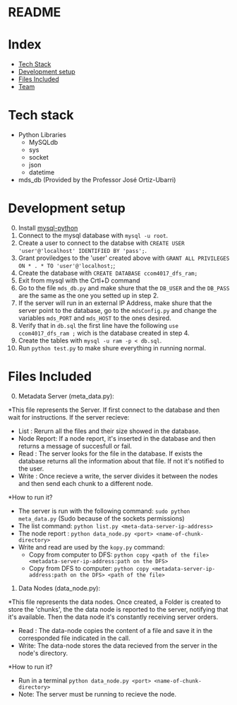 README
====
# Index

* [Tech Stack](#tech-stack)
* [Development setup](#development-setup)
* [Files Included](#files-included)
* [Team](#team)

# Tech stack
* Python Libraries
  * MySQLdb
  * sys
  * socket
  * json
  * datetime
* mds_db (Provided by the Professor José Ortiz-Ubarri)

# Development setup
0. Install [mysql-python](http://mysql-python.sourceforge.net/MySQLdb.html)
1. Connect to the mysql database with `mysql -u root`.
2. Create a user to connect to the databse with `CREATE USER 'user'@'localhost' IDENTIFIED BY 'pass';`.
3. Grant proviledges to the 'user' created above with `GRANT ALL PRIVILEGES ON * . * TO 'user'@'localhost;`;
4. Create the database with `CREATE DATABASE ccom4017_dfs_ram;`
5. Exit from mysql with the Crtl+D command
6. Go to the file `mds_db.py` and make shure that the `DB_USER` and the `DB_PASS` are the same as the one you setted up in step 2.
7. If the server will run in an external IP Address, make shure that the server point to the database, go to the `mdsConfig.py` and change the variables `mds_PORT` and `mds_HOST` to the ones desired.
7. Verify that in `db.sql` the first line have the following `use ccom4017_dfs_ram ;` wich is the database created in step 4.
7. Create the tables with `mysql -u ram -p < db.sql`.
8. Run `python test.py` to make shure everything in running normal.


# Files Included
0. Metadata Server (meta_data.py):

*This file represents the Server. If first connect to the database and then wait for instructions. If the server recieve:

  * List       : Rerurn all the files and their size showed in the database.
  * Node Report: If a node report, it's inserted in the database and then returns a message of succesfull or fail.
  * Read       : The server looks for the file in the database. If exists the database returns all the information about that file. If not it's notified to the user.
  * Write      : Once recieve a write, the server divides it between the nodes and then send each chunk to a different node.
 
*How to run it?

  *  The server is run with the following command: `sudo python meta_data.py` (Sudo because of the sockets permissions)
  *  The list command: `python list.py <meta-data-server-ip-address>`
  *  The node report : `python data_node.py <port> <name-of-chunk-directory>`
  *  Write and read are used by the `kopy.py` command:
     - Copy from computer to DFS: `python copy <path of the file> <metadata-server-ip-address:path on the DFS>`
     - Copy from DFS to computer: `python copy <metadata-server-ip-address:path on the DFS> <path of the file>`
 
1. Data Nodes (data_node.py): 

*This file represents the data nodes. Once created, a Folder is created to store the 'chunks', the the data node is reported to the server, notifying that it's available. Then the data node it's constantly receiving server orders.

  * Read : The data-node copies the content of a file and save it in the corresponded file indicated in the call.
  * Write: The data-node stores the data recieved from the server in the node's directory.

*How to run it?
   - Run in a terminal `python data_node.py <port> <name-of-chunk-directory>`
   - Note: The server must be running to recieve the node. 

